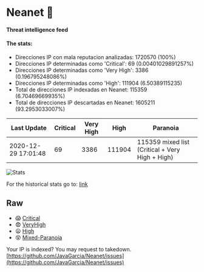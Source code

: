 # Neanet :hocho:
#### Threat intelligence feed
#### The stats:

- Direcciones IP con mala reputacion analizadas: 1720570 (100%)
- Direcciones IP determinadas como 'Critical':  69 (0.00401029891257%)
- Direcciones IP determinadas como 'Very High':  3386 (0.196795248086%)
- Direcciones IP determinadas como 'High':  111904 (6.50389115235)
- Total de direcciones IP indexadas en Neanet:  115359 (6.70469669935%)
- Total de direcciones IP descartadas en Neanet:  1605211 (93.2953033007%)

| Last Update | Critical | Very High | High | Paranoia |
| --- | --- | --- | --- | --- |
| 2020-12-29 17:01:48 | 69 | 3386 | 111904 | 115359 mixed list (Critical + Very High + High)|

![Stats](https://docs.google.com/spreadsheets/d/e/2PACX-1vSnaNMIXVabIpDJjufMlzH7poXnshF3mgd8Is1g9ytUEzVsP5my4Trn8f-xkoLLQ38xpL3HtmUexLo6/pubchart?oid=501124687&format=image)

For the historical stats go to: [link](/stats.csv)
## Raw
- :scream: [Critical](https://raw.githubusercontent.com/JavaGarcia/Neanet/master/blacklists/neanet_critical.txt)
- :fearful: [VeryHigh](https://raw.githubusercontent.com/JavaGarcia/Neanet/master/blacklists/neanet_veryHigh.txtt)
- :frowning: [High](https://raw.githubusercontent.com/JavaGarcia/Neanet/master/blacklists/neanet_high.txt)
- :dizzy_face: [Mixed-Paranoia](https://raw.githubusercontent.com/JavaGarcia/Neanet/master/blacklists/neanet_all.txt)


Your IP is indexed? You may request to takedown. [https://github.com/JavaGarcia/Neanet/issues](https://github.com/JavaGarcia/Neanet/issues)

























































































































































































































































































































































































































































































































































































































































































































































































































































































































































































































































































































































































































































































































































































































































































































































































































































































































































































































































































































































































































































































































































































































































































































































































































































































































































































































































































































































































































































































































































































































































































































































































































































